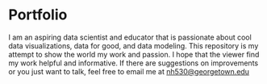# Portfolio

I am an aspiring data scientist and educator that is passionate about cool data visualizations, data for good, and data modeling.  This repository is my attempt to show the world my work and passion.  I hope that the viewer find my work helpful and informative.  If there are suggestions on improvements or you just want to talk, feel free to email me at nh530@georgetown.edu
